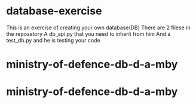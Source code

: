 # database-exercise
This is an exercise of creating your own database(DB)
There are 2 filese in the reposetory
A db_api.py that you need to inherit from him
And a test_db.py and he is testing your code
# ministry-of-defence-db-d-a-mby
# ministry-of-defence-db-d-a-mby
